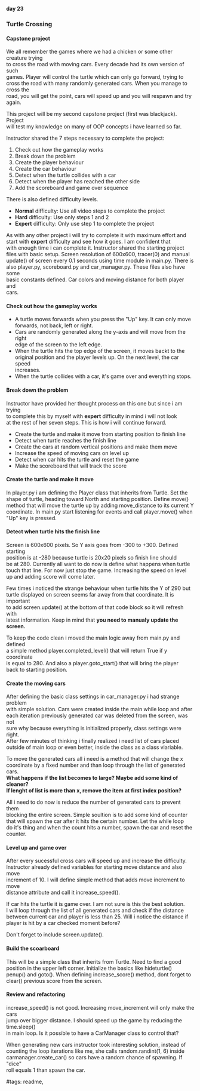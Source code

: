 **day 23**
### Turtle Crossing
#### Capstone project

We all remember the games where we had a chicken or some other creature trying  
to cross the road with moving cars. Every decade had its own version of such  
games. Player will control the turtle which can only go forward, trying to  
cross the road with many randomly generated cars. When you manage to cross the  
road, you will get the point, cars will speed up and you will respawn and try  
again.

This project will be my second capstone project (first was blackjack). Project  
will test my knowledge on many of OOP concepts i have learned so far.  

Instructor shared the 7 steps necessary to complete the project:  
1. Check out how the gameplay works
2. Break down the problem
3. Create the player behaviour
4. Create the car behaviour
5. Detect when the turtle collides with a car
6. Detect when the player has reached the other side
7. Add the scoreboard and game over sequence

There is also defined difficulty levels.  
- **Normal** difficulty: Use all video steps to complete the project
- **Hard** difficulty: Use only steps 1 and 2
- **Expert** difficulty: Only use step 1 to complete the project

As with any other project i will try to complete it with maximum effort and  
start with **expert** difficulty and see how it goes. I am confident that  
with enough time i can complete it. Instructor shared the starting project  
files with basic setup. Screen resolution of 600x600, tracer(0) and manual  
update() of screen every 0.1 seconds using time module in main.py. There is  
also player.py, scoreboard.py and car_manager.py. These files also have some  
basic constants defined. Car colors and moving distance for both player and  
cars.


#### Check out how the gameplay works
-  A turtle moves forwards when you press the "Up" key. It can only move  
   forwards, not back, left or right.
-  Cars are randomly generated along the y-axis and will move from the right  
   edge of the screen to the left edge.
-  When the turtle hits the top edge of the screen, it moves backt to the  
   original position and the player levels up. On the next level, the car speed  
   increases.
-  When the turtle collides with a car, it's game over and everything stops.  
 

#### Break down the problem
Instructor have provided her thought process on this one but since i am trying  
to complete this by myself with **expert** difficulty in mind i will not look  
at the rest of her seven steps. This is how i will continue forward.

- Create the turtle and make it move from starting position to finish line
- Detect when turtle reaches the finish line
- Create the cars at random vertical positions and make them move
- Increase the speed of moving cars on level up
- Detect when car hits the turtle and reset the game
- Make the scoreboard that will track the score


#### Create the turtle and make it move
In player.py i am defining the Player class that inherits from Turtle. Set the  
shape of turtle, heading toward North and starting position. Define move()  
method that will move the turtle up by adding move_distance to its current Y  
coordinate. In main.py start listening for events and call player.move() when  
"Up" key is pressed.


#### Detect when turtle hits the finish line
Screen is 600x600 pixels. So Y axis goes from -300 to +300. Defined starting  
position is at -280 because turtle is 20x20 pixels so finish line should  
be at 280. Currently all want to do now is define what happens when turtle  
touch that line. For now just stop the game. Increasing the speed on level  
up and adding score will come later.

Few times i noticed the strange behaviour when turtle hits the Y of 290 but  
turtle displayed on screen seems far away from that coordinate. It is important  
to add screen.update() at the bottom of that code block so it will refresh with  
latest information. Keep in mind that **you need to manualy update the screen.**   

To keep the code clean i moved the main logic away from main.py and defined  
a simple method player.completed_level() that will return True if y coordinate  
is equal to 280. And also a player.goto_start() that will bring the player  
back to starting position.


#### Create the moving cars
After defining the basic class settings in car_manager.py i had strange problem  
with simple solution. Cars were created inside the main while loop and after  
each iteration previously generated car was deleted from the screen, was not  
sure why because everything is initialized properly, class settings were right.  
After few minutes of thinking i finally realized i need list of cars placed  
outside of main loop or even better, inside the class as a class viariable.  

To move the generated cars all i need is a method that will change the x   
coordinate by a fixed number and than loop through the list of generated cars.  
**What happens if the list becomes to large? Maybe add some kind of cleaner?**  
**If lenght of list is more than x, remove the item at first index position?**  

All i need to do now is reduce the number of generated cars to prevent them  
blocking the entire screen. Simple soultion is to add some kind of counter  
that will spawn the car after it hits the certain number. Let the while loop  
do it's thing and when the count hits a number, spawn the car and reset the  
counter.


#### Level up and game over
After every sucessful cross cars will speed up and increase the difficulty.
Instructor already defined variables for starting move distance and also move  
increment of 10. I will define simple method that adds move increment to move  
distance attribute and call it increase_speed().

If car hits the turtle it is game over. I am not sure is this the best solution.  
I will loop through the list of all generated cars and check if the distance  
between current car and player is less than 25. Will i notice the distance if  
player is hit by a car checked moment before?  

Don't forget to include screen.update().


#### Build the scoarboard
This will be a simple class that inherits from Turtle. Need to find a good  
position in  the upper left corner. Initialize the basics like hideturtle()  
penup() and goto(). When defining increase_score() method, dont forget to  
clear() previous score from the screen.


#### Review and refactoring
increase_speed() is not good. Increasing move_increment will only make the cars  
jump over bigger distance. I should speed up the game by reducing the time.sleep()  
in main loop. Is it possible to have a CarManager class to control that?

When generating new cars instructor took interesting solution, instead of  
counting the loop iterations like me, she calls random.randint(1, 6) inside  
carmanager.create_car() so cars have a random chance of spawning. If "dice"  
roll equals 1 than spawn the car.

#tags: readme,
